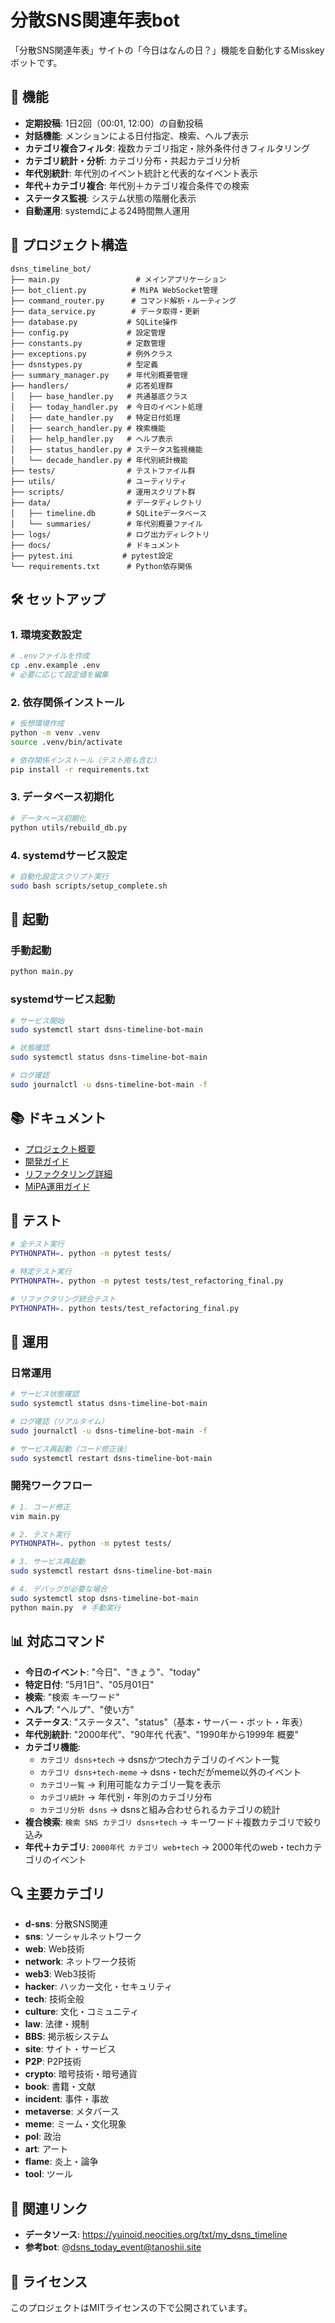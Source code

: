 # 分散SNS関連年表bot

「分散SNS関連年表」サイトの「今日はなんの日？」機能を自動化するMisskeyボットです。

## 🚀 機能

- **定期投稿**: 1日2回（00:01, 12:00）の自動投稿
- **対話機能**: メンションによる日付指定、検索、ヘルプ表示
- **カテゴリ複合フィルタ**: 複数カテゴリ指定・除外条件付きフィルタリング
- **カテゴリ統計・分析**: カテゴリ分布・共起カテゴリ分析
- **年代別統計**: 年代別のイベント統計と代表的なイベント表示
- **年代＋カテゴリ複合**: 年代別＋カテゴリ複合条件での検索
- **ステータス監視**: システム状態の階層化表示
- **自動運用**: systemdによる24時間無人運用

## 📁 プロジェクト構造

```
dsns_timeline_bot/
├── main.py                 # メインアプリケーション
├── bot_client.py          # MiPA WebSocket管理
├── command_router.py      # コマンド解析・ルーティング
├── data_service.py        # データ取得・更新
├── database.py           # SQLite操作
├── config.py             # 設定管理
├── constants.py          # 定数管理
├── exceptions.py         # 例外クラス
├── dsnstypes.py          # 型定義
├── summary_manager.py    # 年代別概要管理
├── handlers/             # 応答処理群
│   ├── base_handler.py   # 共通基底クラス
│   ├── today_handler.py  # 今日のイベント処理
│   ├── date_handler.py   # 特定日付処理
│   ├── search_handler.py # 検索機能
│   ├── help_handler.py   # ヘルプ表示
│   ├── status_handler.py # ステータス監視機能
│   └── decade_handler.py # 年代別統計機能
├── tests/                # テストファイル群
├── utils/                # ユーティリティ
├── scripts/              # 運用スクリプト群
├── data/                 # データディレクトリ
│   ├── timeline.db       # SQLiteデータベース
│   └── summaries/        # 年代別概要ファイル
├── logs/                 # ログ出力ディレクトリ
├── docs/                 # ドキュメント
├── pytest.ini           # pytest設定
└── requirements.txt      # Python依存関係
```

## 🛠️ セットアップ

### 1. 環境変数設定

```bash
# .envファイルを作成
cp .env.example .env
# 必要に応じて設定値を編集
```

### 2. 依存関係インストール

```bash
# 仮想環境作成
python -m venv .venv
source .venv/bin/activate

# 依存関係インストール（テスト用も含む）
pip install -r requirements.txt
```

### 3. データベース初期化

```bash
# データベース初期化
python utils/rebuild_db.py
```

### 4. systemdサービス設定

```bash
# 自動化設定スクリプト実行
sudo bash scripts/setup_complete.sh
```

## 🚀 起動

### 手動起動

```bash
python main.py
```

### systemdサービス起動

```bash
# サービス開始
sudo systemctl start dsns-timeline-bot-main

# 状態確認
sudo systemctl status dsns-timeline-bot-main

# ログ確認
sudo journalctl -u dsns-timeline-bot-main -f
```

## 📚 ドキュメント

- [プロジェクト概要](docs/PROJECT_MAP.md)
- [開発ガイド](docs/DEVELOPMENT_GUIDE.md)
- [リファクタリング詳細](docs/REFACTORING_DOCUMENTATION.md)
- [MiPA運用ガイド](docs/mipa_guide.md)

## 🧪 テスト

```bash
# 全テスト実行
PYTHONPATH=. python -m pytest tests/

# 特定テスト実行
PYTHONPATH=. python -m pytest tests/test_refactoring_final.py

# リファクタリング統合テスト
PYTHONPATH=. python tests/test_refactoring_final.py
```

## 🔧 運用

### 日常運用

```bash
# サービス状態確認
sudo systemctl status dsns-timeline-bot-main

# ログ確認（リアルタイム）
sudo journalctl -u dsns-timeline-bot-main -f

# サービス再起動（コード修正後）
sudo systemctl restart dsns-timeline-bot-main
```

### 開発ワークフロー

```bash
# 1. コード修正
vim main.py

# 2. テスト実行
PYTHONPATH=. python -m pytest tests/

# 3. サービス再起動
sudo systemctl restart dsns-timeline-bot-main

# 4. デバッグが必要な場合
sudo systemctl stop dsns-timeline-bot-main
python main.py  # 手動実行
```

## 📊 対応コマンド

- **今日のイベント**: "今日"、"きょう"、"today"
- **特定日付**: "5月1日"、"05月01日"
- **検索**: "検索 キーワード"
- **ヘルプ**: "ヘルプ"、"使い方"
- **ステータス**: "ステータス"、"status"（基本・サーバー・ボット・年表）
- **年代別統計**: "2000年代"、"90年代 代表"、"1990年から1999年 概要"
- **カテゴリ機能**:
  - `カテゴリ dsns+tech` → dsnsかつtechカテゴリのイベント一覧
  - `カテゴリ dsns+tech-meme` → dsns・techだがmeme以外のイベント
  - `カテゴリ一覧` → 利用可能なカテゴリ一覧を表示
  - `カテゴリ統計` → 年代別・年別のカテゴリ分布
  - `カテゴリ分析 dsns` → dsnsと組み合わせられるカテゴリの統計
- **複合検索**: `検索 SNS カテゴリ dsns+tech` → キーワード＋複数カテゴリで絞り込み
- **年代＋カテゴリ**: `2000年代 カテゴリ web+tech` → 2000年代のweb・techカテゴリのイベント

## 🔍 主要カテゴリ

- **d-sns**: 分散SNS関連
- **sns**: ソーシャルネットワーク
- **web**: Web技術
- **network**: ネットワーク技術
- **web3**: Web3技術
- **hacker**: ハッカー文化・セキュリティ
- **tech**: 技術全般
- **culture**: 文化・コミュニティ
- **law**: 法律・規制
- **BBS**: 掲示板システム
- **site**: サイト・サービス
- **P2P**: P2P技術
- **crypto**: 暗号技術・暗号通貨
- **book**: 書籍・文献
- **incident**: 事件・事故
- **metaverse**: メタバース
- **meme**: ミーム・文化現象
- **pol**: 政治
- **art**: アート
- **flame**: 炎上・論争
- **tool**: ツール

## 🔗 関連リンク

- **データソース**: https://yuinoid.neocities.org/txt/my_dsns_timeline
- **参考bot**: @dsns_today_event@tanoshii.site

## 📝 ライセンス

このプロジェクトはMITライセンスの下で公開されています。 